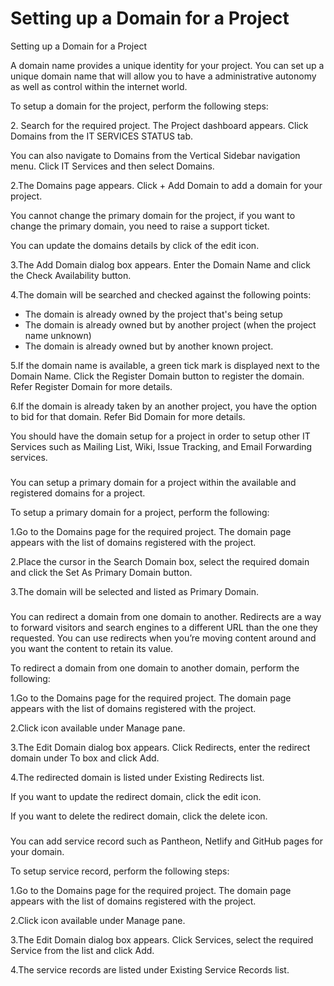 # Setting up a Domain for a Project

Setting up a Domain for a Project

A domain name provides a unique identity for your project. You can set up a unique domain name that will allow you to have a administrative autonomy as well as control within the internet world.

To setup a domain for the project, perform the following steps:

2\. Search for the required project. The Project dashboard appears. Click Domains from the IT SERVICES STATUS tab.

You can also navigate to Domains from the Vertical Sidebar navigation menu. Click IT Services and then select Domains.

2.The Domains page appears. Click + Add Domain to add a domain for your project.

You cannot change the primary domain for the project, if you want to change the primary domain, you need to raise a support ticket.

You can update the domains details by click of the edit icon.

3.The Add Domain dialog box appears. Enter the Domain Name and click the Check Availability button.

4.The domain will be searched and checked against the following points:

* The domain is already owned by the project that's being setup
* The domain is already owned but by another project (when the project name unknown)
* The domain is already owned but by another known project.

5.If the domain name is available, a green tick mark is displayed next to the Domain Name. Click the Register Domain button to register the domain. Refer Register Domain for more details.

6.If the domain is already taken by an another project, you have the option to bid for that domain. Refer Bid Domain for more details.

You should have the domain setup for a project in order to setup other IT Services such as Mailing List, Wiki, Issue Tracking, and Email Forwarding services.

###  <a href="setting-up-primary-domain" id="setting-up-primary-domain"></a>

You can setup a primary domain for a project within the available and registered domains for a project.

To setup a primary domain for a project, perform the following:

1.Go to the Domains page for the required project. The domain page appears with the list of domains registered with the project.

2.Place the cursor in the Search Domain box, select the required domain and click the Set As Primary Domain button.

3.The domain will be selected and listed as Primary Domain.

###  <a href="redirecting-a-domain" id="redirecting-a-domain"></a>

You can redirect a domain from one domain to another. Redirects are a way to forward visitors and search engines to a different URL than the one they requested. You can use redirects when you’re moving content around and you want the content to retain its value.

To redirect a domain from one domain to another domain, perform the following:

1.Go to the Domains page for the required project. The domain page appears with the list of domains registered with the project.

2.Click icon available under Manage pane.

3.The Edit Domain dialog box appears. Click Redirects, enter the redirect domain under To box and click Add.

4.The redirected domain is listed under Existing Redirects list.

If you want to update the redirect domain, click the edit icon.

If you want to delete the redirect domain, click the delete icon.

###  <a href="adding-a-service-record" id="adding-a-service-record"></a>

You can add service record such as Pantheon, Netlify and GitHub pages for your domain.

To setup service record, perform the following steps:

1.Go to the Domains page for the required project. The domain page appears with the list of domains registered with the project.

2.Click icon available under Manage pane.

3.The Edit Domain dialog box appears. Click Services, select the required Service from the list and click Add.

4.The service records are listed under Existing Service Records list.
